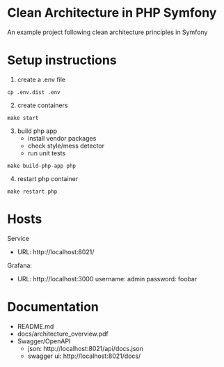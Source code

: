 # Clean Architecture in PHP Symfony

An example project following clean architecture principles in Symfony

Setup instructions
==================
1. create a .env file
```
cp .env.dist .env
```

2. create containers
```
make start
```


3. build php app
	- install vendor packages
	- check style/mess detector
	- run unit tests

```
make build-php-app php
```

4. restart php container
```
make restart php
```

Hosts
=====
Service
 - URL: http://localhost:8021/ 


Grafana:
 - URL: http://localhost:3000
   username: admin
   password: foobar

Documentation
=============
- README.md
- docs/architecture_overview.pdf
- Swagger/OpenAPI
	- json: http://localhost:8021/api/docs.json
	- swagger ui: http://localhost:8021/docs/
